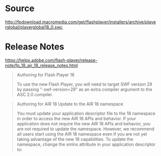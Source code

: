 Source
======

http://fpdownload.macromedia.com/get/flashplayer/installers/archive/playerglobal/playerglobal18_0.swc

Release Notes
=============

https://helpx.adobe.com/flash-player/release-note/fp_18_air_18_release_notes.html

> Authoring for Flash Player 18
>
> To use the new Flash Player, you will need to target SWF version 29 by passing "-swf-version=29" as an extra compiler argument to the ASC 2.0 compiler.

> Authoring for AIR 18 Update to the AIR 18 namespace
>
> You must update your application descriptor file to the 18 namespace in order to access the new AIR 18 APIs and behavior. If your application does not require the new AIR 18 APIs and behavior, you are not required to update the namespace. However, we recommend all users start using the AIR 18 namespace even if you are not yet taking advantage of the new 18 capabilities. To update the namespace, change the xmlns attribute in your application descriptor to: <application xmlns="http://ns.adobe.com/air/application/18.0">
